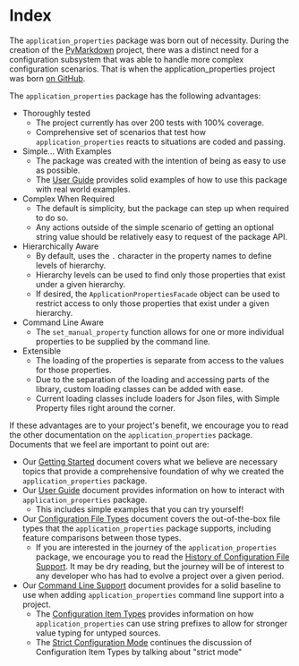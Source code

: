 # Index

The `application_properties` package was born out of necessity.
During the creation of the [PyMarkdown](https://pymarkdown.readthedocs.io/en/latest/)
project, there was a distinct need for a configuration subsystem that was able to
handle more complex configuration scenarios. That is when the application_properties
project was born [on GitHub](https://github.com/jackdewinter/application_properties).

The `application_properties` package has the following advantages:

- Thoroughly tested
    - The project currently has over 200 tests with 100% coverage.
    - Comprehensive set of scenarios that test how `application_properties`
      reacts to situations are coded and passing.
- Simple... With Examples
    - The package was created with the intention of being as easy to use as possible.
    - The [User Guide](./user-guide.md) provides solid examples of how to use this
      package with real world examples.
- Complex When Required
    - The default is simplicity, but the package can step up when required to
      do so.
    - Any actions outside of the simple scenario of getting an optional string value
      should be relatively easy to request of the package API.
- Hierarchically Aware
    - By default, uses the `.` character in the property names to define levels
      of hierarchy.
    - Hierarchy levels can be used to find only those properties that exist under
      a given hierarchy.
    - If desired, the `ApplicationPropertiesFacade` object can be used to restrict
      access to only those properties that exist under a given hierarchy.
- Command Line Aware
    - The `set_manual_property` function allows for one or more individual properties
      to be supplied by the command line.
- Extensible
    - The loading of the properties is separate from access to the values for those
      properties.
    - Due to the separation of the loading and accessing parts of the library, custom
      loading classes can be added with ease.
    - Current loading classes include loaders for Json files, with Simple Property
      files right around the corner.

If these advantages are to your project's benefit, we encourage you to read the
other documentation on the `application_properties` package. Documents that we
feel are important to point out are:

- Our [Getting Started](./getting-started.md) document covers what we believe are
  necessary topics that provide a comprehensive foundation of why we created the
  `application_properties` package.
- Our [User Guide](./user-guide.md) document provides information on how to
  interact with `application_properties` package.
    - This includes simple examples that you can try yourself!
- Our [Configuration File Types](./file-types.md) document covers the out-of-the-box
  file types that the `application_properties` package supports, including feature
  comparisons between those types.
    - If you are interested in the journey of the `application_properties` package,
      we encourage you to read the [History of Configuration File Support](./file-types.md#history-of-configuration-file-support).
      It may be dry reading, but the journey will be of interest to any developer
      who has had to evolve a project over a given period.
- Our [Command Line Support](./command-line.md) document provides for a solid baseline
  to use when adding `application_properties` command line support into a project.
    - The [Configuration Item Types](./command-line.md/#configuration-item-types)
      provides information on how `application_properties` can use string prefixes
      to allow for stronger value typing for untyped sources.
    - The [Strict Configuration Mode](./command-line.md#strict-configuration-mode)
      continues the discussion of Configuration Item Types by talking about
      "strict mode"
